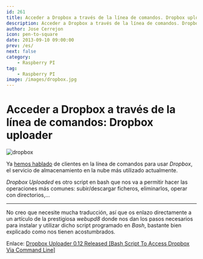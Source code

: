 ```yaml
---
id: 261
title: Acceder a Dropbox a través de la línea de comandos. Dropbox uploader
description: Acceder a Dropbox a través de la línea de comandos. Dropbox uploader
author: Jose Cerrejon
icon: pen-to-square
date: 2013-09-10 09:00:00
prev: /es/
next: false
category:
    - Raspberry PI
tag:
    - Raspberry PI
image: /images/dropbox.jpg
---
```


# Acceder a Dropbox a través de la línea de comandos: Dropbox uploader

![dropbox](/images/dropbox.jpg)

Ya [hemos hablado](/post.php?id=61) de clientes en la línea de comandos para usar _Dropbox_, el servicio de almacenamiento en la nube más utilizado actualmente.

_Dropbox Uploaded_ es otro script en bash que nos va a permitir hacer las operaciones más comunes: subir/descargar ficheros, eliminarlos, operar con directorios,...

---

No creo que necesite mucha traducción, así que os enlazo directamente a un artículo de la prestigiosa _webupd8_ donde nos dan los pasos necesarios para instalar y utilizar dicho script programado en _Bash_, bastante bien explicado como nos tienen acostumbrados.

Enlace: [Dropbox Uploader 0.12 Released [Bash Script To Access Dropbox Via Command Line]](https://www.webupd8.org/2013/09/dropbox-uploader-012-released-bash.html)
